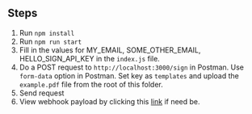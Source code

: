 
## Steps
1. Run `npm install`
1. Run `npm run start`
1. Fill in the values for MY_EMAIL, SOME_OTHER_EMAIL, HELLO_SIGN_API_KEY in the `index.js` file.
1. Do a POST request to `http://localhost:3000/sign` in Postman. Use `form-data` option in Postman. Set key as `templates` and upload the `example.pdf` file from the root of this folder.
1. Send request
1. View webhook payload by clicking this [link](https://ap-southeast-2.console.aws.amazon.com/cloudwatch/home?region=ap-southeast-2#logStream:group=/aws/lambda/docusign-webhook) if need be.

